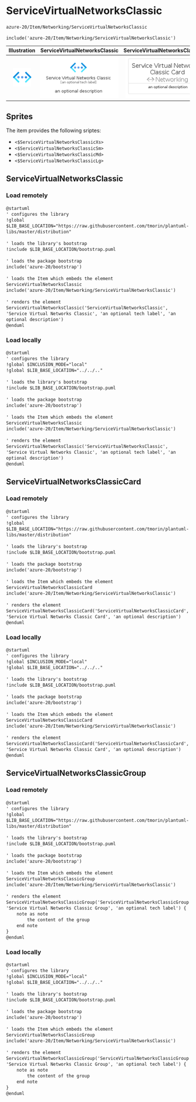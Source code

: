 # ServiceVirtualNetworksClassic


```text
azure-20/Item/Networking/ServiceVirtualNetworksClassic
```

```text
include('azure-20/Item/Networking/ServiceVirtualNetworksClassic')
```



| Illustration | ServiceVirtualNetworksClassic | ServiceVirtualNetworksClassicCard | ServiceVirtualNetworksClassicGroup |
| :---: | :---: | :---: | :---: |
| ![illustration for Illustration](../../../azure-20/Item/Networking/ServiceVirtualNetworksClassic.png) | ![illustration for ServiceVirtualNetworksClassic](../../../azure-20/Item/Networking/ServiceVirtualNetworksClassic.Local.png) | ![illustration for ServiceVirtualNetworksClassicCard](../../../azure-20/Item/Networking/ServiceVirtualNetworksClassicCard.Local.png) | ![illustration for ServiceVirtualNetworksClassicGroup](../../../azure-20/Item/Networking/ServiceVirtualNetworksClassicGroup.Local.png) |



## Sprites
The item provides the following sriptes:

- `<$ServiceVirtualNetworksClassicXs>`
- `<$ServiceVirtualNetworksClassicSm>`
- `<$ServiceVirtualNetworksClassicMd>`
- `<$ServiceVirtualNetworksClassicLg>`





## ServiceVirtualNetworksClassic

### Load remotely
```plantuml
@startuml
' configures the library
!global $LIB_BASE_LOCATION="https://raw.githubusercontent.com/tmorin/plantuml-libs/master/distribution"

' loads the library's bootstrap
!include $LIB_BASE_LOCATION/bootstrap.puml

' loads the package bootstrap
include('azure-20/bootstrap')

' loads the Item which embeds the element ServiceVirtualNetworksClassic
include('azure-20/Item/Networking/ServiceVirtualNetworksClassic')

' renders the element
ServiceVirtualNetworksClassic('ServiceVirtualNetworksClassic', 'Service Virtual Networks Classic', 'an optional tech label', 'an optional description')
@enduml
```

### Load locally
```plantuml
@startuml
' configures the library
!global $INCLUSION_MODE="local"
!global $LIB_BASE_LOCATION="../../.."

' loads the library's bootstrap
!include $LIB_BASE_LOCATION/bootstrap.puml

' loads the package bootstrap
include('azure-20/bootstrap')

' loads the Item which embeds the element ServiceVirtualNetworksClassic
include('azure-20/Item/Networking/ServiceVirtualNetworksClassic')

' renders the element
ServiceVirtualNetworksClassic('ServiceVirtualNetworksClassic', 'Service Virtual Networks Classic', 'an optional tech label', 'an optional description')
@enduml
```

## ServiceVirtualNetworksClassicCard

### Load remotely
```plantuml
@startuml
' configures the library
!global $LIB_BASE_LOCATION="https://raw.githubusercontent.com/tmorin/plantuml-libs/master/distribution"

' loads the library's bootstrap
!include $LIB_BASE_LOCATION/bootstrap.puml

' loads the package bootstrap
include('azure-20/bootstrap')

' loads the Item which embeds the element ServiceVirtualNetworksClassicCard
include('azure-20/Item/Networking/ServiceVirtualNetworksClassic')

' renders the element
ServiceVirtualNetworksClassicCard('ServiceVirtualNetworksClassicCard', 'Service Virtual Networks Classic Card', 'an optional description')
@enduml
```

### Load locally
```plantuml
@startuml
' configures the library
!global $INCLUSION_MODE="local"
!global $LIB_BASE_LOCATION="../../.."

' loads the library's bootstrap
!include $LIB_BASE_LOCATION/bootstrap.puml

' loads the package bootstrap
include('azure-20/bootstrap')

' loads the Item which embeds the element ServiceVirtualNetworksClassicCard
include('azure-20/Item/Networking/ServiceVirtualNetworksClassic')

' renders the element
ServiceVirtualNetworksClassicCard('ServiceVirtualNetworksClassicCard', 'Service Virtual Networks Classic Card', 'an optional description')
@enduml
```

## ServiceVirtualNetworksClassicGroup

### Load remotely
```plantuml
@startuml
' configures the library
!global $LIB_BASE_LOCATION="https://raw.githubusercontent.com/tmorin/plantuml-libs/master/distribution"

' loads the library's bootstrap
!include $LIB_BASE_LOCATION/bootstrap.puml

' loads the package bootstrap
include('azure-20/bootstrap')

' loads the Item which embeds the element ServiceVirtualNetworksClassicGroup
include('azure-20/Item/Networking/ServiceVirtualNetworksClassic')

' renders the element
ServiceVirtualNetworksClassicGroup('ServiceVirtualNetworksClassicGroup', 'Service Virtual Networks Classic Group', 'an optional tech label') {
    note as note
        the content of the group
    end note
}
@enduml
```

### Load locally
```plantuml
@startuml
' configures the library
!global $INCLUSION_MODE="local"
!global $LIB_BASE_LOCATION="../../.."

' loads the library's bootstrap
!include $LIB_BASE_LOCATION/bootstrap.puml

' loads the package bootstrap
include('azure-20/bootstrap')

' loads the Item which embeds the element ServiceVirtualNetworksClassicGroup
include('azure-20/Item/Networking/ServiceVirtualNetworksClassic')

' renders the element
ServiceVirtualNetworksClassicGroup('ServiceVirtualNetworksClassicGroup', 'Service Virtual Networks Classic Group', 'an optional tech label') {
    note as note
        the content of the group
    end note
}
@enduml
```


